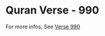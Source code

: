 # Quran Verse - 990 

For more infos, See [Verse 990](https://www.quranbookk.com/quran/search?q=990)